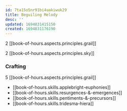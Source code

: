 ```yaml
---
id: 7ta15o5nr91bi4uakiwuk29
title: Beguiling Melody
desc: ''
updated: 1694831415150
created: 1694831176190
---
```


2 [[book-of-hours.aspects.principles.grail]]

2 [[book-of-hours.aspects.principles.sky]]

### Crafting

5 [[book-of-hours.aspects.principles.grail]]

- [[book-of-hours.skills.applebright-euphonies]]
- [[book-of-hours.skills.resurgences-&-emergences]]
- [[book-of-hours.skills.pentiments-&-precursors]]
- [[book-of-hours.skills.tridesma-hiera]]
